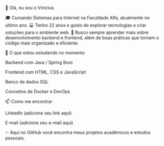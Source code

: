 👋 Olá, eu sou o Vinicius

🎓 Cursando Sistemas para Internet na Faculdade Alfa, atualmente no último ano.
💻 Tenho 22 anos e gosto de explorar tecnologias e criar soluções para o ambiente web.
🚀 Busco sempre aprender mais sobre desenvolvimento backend e frontend, além de boas práticas que tornem o código mais organizado e eficiente.

🌱 O que estou estudando no momento

Backend com Java / Spring Boot

Frontend com HTML, CSS e JavaScript

Banco de dados SQL

Conceitos de Docker e DevOps

📫 Como me encontrar

LinkedIn
 (adicione seu link aqui)

E-mail
 (adicione seu e-mail aqui)

✨ Aqui no GitHub você encontra meus projetos acadêmicos e estudos pessoais.
